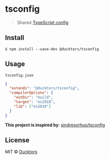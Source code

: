 # tsconfig

> Shared [TypeScript config](https://www.typescriptlang.org/docs/handbook/tsconfig-json.html)

## Install

```
$ npm install --save-dev @ducktors/tsconfig
```

## Usage

`tsconfig.json`

```json
{
  "extends": "@ducktors/tsconfig",
  "compilerOptions": {
    "outDir": "build",
    "target": "es2018",
    "lib": ["es2018"]
  }
}
```

**This project is inspired by**: [sindresorhus/tsconfig](https://github.com/sindresorhus/tsconfig)

## License

MIT © [Ducktors](https://ducktors.dev)